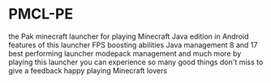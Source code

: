 # PMCL-PE
the Pak minecraft launcher for playing Minecraft Java edition in Android 
features of this launcher
FPS boosting abilities 
Java management 8 and 17
best performing launcher 
modepack management 
and much more 
by playing this launcher you can experience so many good things don't miss to give a feedback 
happy playing Minecraft lovers
